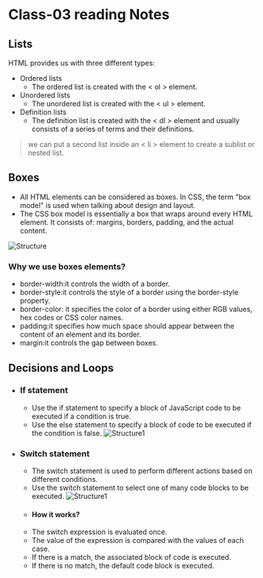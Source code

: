 # Class-03 reading Notes #

## Lists ##
 HTML provides us with three different types:
 - Ordered lists
    * The ordered list is created with the < ol > element.
 - Unordered lists 
    * The unordered list is created with the < ul > element.
 - Definition lists
    * The definition list is created with the < dl > element and usually consists of a series of terms and their definitions.
    
 > we can put a second list inside an < li > element to create a sublist or nested list.
 
## Boxes ##
- All HTML elements can be considered as boxes. In CSS, the term "box model" is used when talking about design and layout.
- The CSS box model is essentially a box that wraps around every HTML element. It consists of: margins, borders, padding, and the actual content.

![Structure](https://media.geeksforgeeks.org/wp-content/uploads/box-model-1.png)

### Why we use boxes elements? ###
- border-width:it controls the width of a border.
- border-style:it controls the style of a border using the border-style property.
- border-color: it specifies the color of a border using either RGB values, hex codes or CSS color names.
- padding:it specifies how much space should appear between the content of an element and its border.
- margin:it controls the gap between boxes.

## Decisions and Loops ##

* ### If statement ###
  - Use the if statement to specify a block of JavaScript code to be executed if a condition is true.
  - Use the else statement to specify a block of code to be executed if the condition is false.
 ![Structure1](https://cdn.programiz.com/sites/tutorial2program/files/js-if-else-statement.png)

* ### Switch statement ###
  - The switch statement is used to perform different actions based on different conditions.
  - Use the switch statement to select one of many code blocks to be executed.
![Structure1](https://beginnersbook.com/wp-content/uploads/2017/09/switch_case_flow_diagram_C.jpg)

  * #### How it works? ####
   - The switch expression is evaluated once.
   - The value of the expression is compared with the values of each case.
   - If there is a match, the associated block of code is executed.
   - If there is no match, the default code block is executed.









